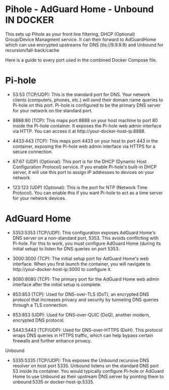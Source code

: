 # Pihole - AdGuard Home - Unbound IN DOCKER

This sets up Pihole as your front line filtering, DHCP (Optional) Group/Device Managment service. It can then forward to AdGuardHome which can use encrypted upstreams for DNS (tls://9.9.9.9) and Unbound for recursion/fall-back/cache

Here is a guide to every port used in the combined Docker Compose file.

# Pi-hole

- 53:53 (TCP/UDP): This is the standard port for DNS. Your network clients (computers, phones, etc.) will send their domain name queries to Pi-hole on this port. Pi-hole is configured to be the primary DNS server for your network on the standard port.

- 8888:80 (TCP): This maps port 8888 on your host machine to port 80 inside the Pi-hole container. It exposes the Pi-hole web admin interface via HTTP. You can access it at http://your-docker-host-ip:8888.

- 4433:443 (TCP): This maps port 4433 on your host to port 443 in the container, exposing the Pi-hole web admin interface via HTTPS for a secure connection.

- 67:67 (UDP) (Optional): This port is for the DHCP (Dynamic Host Configuration Protocol) service. If you enable Pi-hole's built-in DHCP server, it will use this port to assign IP addresses to devices on your network.

- 123:123 (UDP) (Optional): This is the port for NTP (Network Time Protocol). You can enable this if you want Pi-hole to act as a time server for your network devices.

# AdGuard Home

- 5353:5353 (TCP/UDP): This configuration exposes AdGuard Home's DNS server on a non-standard port, 5353. This avoids conflicting with Pi-hole. For this to work, you must configure AdGuard Home (during its initial setup) to listen for DNS queries on port 5353.

- 3000:3000 (TCP): The initial setup port for AdGuard Home's web interface. When you first launch the container, you will navigate to http://your-docker-host-ip:3000 to configure it.

- 8080:8080 (TCP): The primary port for the AdGuard Home web admin interface after the initial setup is complete.

- 853:853 (TCP): Used for DNS-over-TLS (DoT), an encrypted DNS protocol that increases privacy and security by tunneling DNS queries through a TLS connection.

- 853:853 (UDP): Used for DNS-over-QUIC (DoQ), another modern, encrypted DNS protocol.

- 5443:5443 (TCP/UDP): Used for DNS-over-HTTPS (DoH). This protocol wraps DNS queries in HTTPS traffic, which can help bypass certain firewalls and further enhance privacy.

Unbound

- 5335:5335 (TCP/UDP): This exposes the Unbound recursive DNS resolver on host port 5335. Unbound listens on the standard DNS port 53 inside its container. You would typically configure Pi-hole or AdGuard Home to use Unbound as their upstream DNS server by pointing them to unbound:5335 or docker-host-ip:5335.
